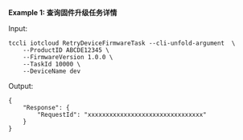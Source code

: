 **Example 1: 查询固件升级任务详情**



Input: 

```
tccli iotcloud RetryDeviceFirmwareTask --cli-unfold-argument  \
    --ProductID ABCDE12345 \
    --FirmwareVersion 1.0.0 \
    --TaskId 10000 \
    --DeviceName dev
```

Output: 
```
{
    "Response": {
        "RequestId": "xxxxxxxxxxxxxxxxxxxxxxxxxxxxxxxx"
    }
}
```

